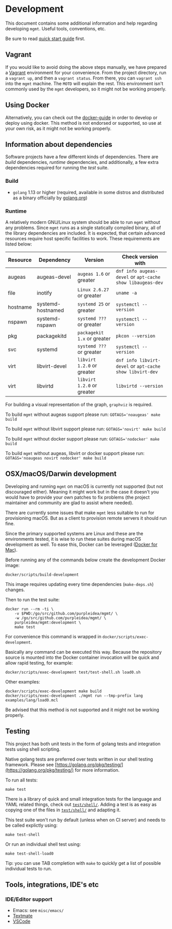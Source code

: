 # Development

This document contains some additional information and help regarding
developing `mgmt`. Useful tools, conventions, etc.

Be sure to read [quick start guide](quick-start-guide.md) first.

## Vagrant

If you would like to avoid doing the above steps manually, we have prepared a
[Vagrant](https://www.vagrantup.com/) environment for your convenience. From the
project directory, run a `vagrant up`, and then a `vagrant status`. From there,
you can `vagrant ssh` into the `mgmt` machine. The `MOTD` will explain the rest.
This environment isn't commonly used by the `mgmt` developers, so it might not
be working properly.

## Using Docker

Alternatively, you can check out the [docker-guide](docker-guide.md) in order to
develop or deploy using docker. This method is not endorsed or supported, so use
at your own risk, as it might not be working properly.

## Information about dependencies

Software projects have a few different kinds of dependencies. There are _build_
dependencies, _runtime_ dependencies, and additionally, a few extra dependencies
required for running the _test_ suite.

### Build

* `golang` 1.13 or higher (required, available in some distros and distributed
as a binary officially by [golang.org](https://golang.org/dl/))

### Runtime

A relatively modern GNU/Linux system should be able to run `mgmt` without any
problems. Since `mgmt` runs as a single statically compiled binary, all of the
library dependencies are included. It is expected, that certain advanced
resources require host specific facilities to work. These requirements are
listed below:

| Resource | Dependency        | Version                     | Check version with                                        |
|----------|-------------------|-----------------------------|-----------------------------------------------------------|
| augeas   | augeas-devel      | `augeas 1.6` or greater     | `dnf info augeas-devel` or `apt-cache show libaugeas-dev` |
| file     | inotify           | `Linux 2.6.27` or greater   | `uname -a`                                                |
| hostname | systemd-hostnamed | `systemd 25` or greater     | `systemctl --version`                                     |
| nspawn   | systemd-nspawn    | `systemd ???` or greater    | `systemctl --version`                                     |
| pkg      | packagekitd       | `packagekit 1.x` or greater | `pkcon --version`                                         |
| svc      | systemd           | `systemd ???` or greater    | `systemctl --version`                                     |
| virt     | libvirt-devel     | `libvirt 1.2.0` or greater  | `dnf info libvirt-devel` or `apt-cache show libvirt-dev`  |
| virt     | libvirtd          | `libvirt 1.2.0` or greater  | `libvirtd --version`                                      |

For building a visual representation of the graph, `graphviz` is required.

To build `mgmt` without augeas support please run:
`GOTAGS='noaugeas' make build`

To build `mgmt` without libvirt support please run:
`GOTAGS='novirt' make build`

To build `mgmt` without docker support please run:
`GOTAGS='nodocker' make build`

To build `mgmt` without augeas, libvirt or docker support please run:
`GOTAGS='noaugeas novirt nodocker' make build`

## OSX/macOS/Darwin development

Developing and running `mgmt` on macOS is currently not supported (but not
discouraged either). Meaning it might work but in the case it doesn't you would
have to provide your own patches to fix problems (the project maintainer and
community are glad to assist where needed).

There are currently some issues that make `mgmt` less suitable to run for
provisioning macOS. But as a client to provision remote servers it should run
fine.

Since the primary supported systems are Linux and these are the environments
tested, it is wise to run these suites during macOS development as well. To ease
this, Docker can be leveraged ([Docker for Mac](https://docs.docker.com/docker-for-mac/)).

Before running any of the commands below create the development Docker image:

```
docker/scripts/build-development
```

This image requires updating every time dependencies (`make-deps.sh`) changes.

Then to run the test suite:

```
docker run --rm -ti \
	-v $PWD:/go/src/github.com/purpleidea/mgmt/ \
	-w /go/src/github.com/purpleidea/mgmt/ \
	purpleidea/mgmt:development \
	make test
```

For convenience this command is wrapped in `docker/scripts/exec-development`.

Basically any command can be executed this way. Because the repository source is
mounted into the Docker container invocation will be quick and allow rapid
testing, for example:

```
docker/scripts/exec-development test/test-shell.sh load0.sh
```

Other examples:

```
docker/scripts/exec-development make build
docker/scripts/exec-development ./mgmt run --tmp-prefix lang examples/lang/load0.mcl
```

Be advised that this method is not supported and it might not be working
properly.

## Testing

This project has both unit tests in the form of golang tests and integration
tests using shell scripting.

Native golang tests are preferred over tests written in our shell testing
framework. Please see [https://golang.org/pkg/testing/](https://golang.org/pkg/testing/)
for more information.

To run all tests:

```
make test
```

There is a library of quick and small integration tests for the language and
YAML related things, check out [`test/shell/`](/test/shell). Adding a test is as
easy as copying one of the files in [`test/shell/`](/test/shell) and adapting
it.

This test suite won't run by default (unless when on CI server) and needs to be
called explictly using:

```
make test-shell
```

Or run an individual shell test using:

```
make test-shell-load0
```

Tip: you can use TAB completion with `make` to quickly get a list of possible
individual tests to run.

## Tools, integrations, IDE's etc

### IDE/Editor support

* Emacs: see `misc/emacs/`
* [Textmate](https://github.com/aequitas/mgmt.tmbundle)
* [VSCode](https://github.com/aequitas/mgmt.vscode)
